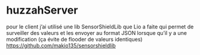 # huzzahServer
pour le client j’ai utilisé une lib SensorShieldLib que Lio a faite qui permet de surveiller des valeurs et les envoyer au format JSON lorsque qu’il y a une modification (ça évite de flooder de valeurs identiques)
https://github.com/makio135/sensorshieldlib
